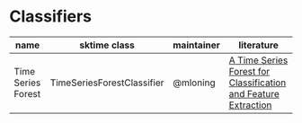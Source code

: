 # Classifiers
| name | sktime class | maintainer | literature
| ------ | ------- | ------ | ------- | 
| Time Series Forest | TimeSeriesForestClassifier | @mloning | [A Time Series Forest for Classification and Feature Extraction](https://arxiv.org/abs/1302.2277) | 

